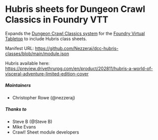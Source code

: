 # Hubris sheets for Dungeon Crawl Classics in Foundry VTT

Expands the [Dungeon Crawl Classics system](https://github.com/cyface/foundryvtt-dcc/) for the [Foundry Virtual Tabletop](https://foundryvtt.com) to include Hubris class sheets.

Manifest URL: https://github.com/Nezzeraj/dcc-hubris-classes/blob/main/module.json

Hubris available here: https://preview.drivethrurpg.com/en/product/202811/hubris-a-world-of-visceral-adventure-limited-edition-cover

##### Maintainers

- Christopher Rowe (@nezzeraj)

##### Thanks to

- Steve B (@Steve B)
- Mike Evans
- Crawl! Sheet module developers
